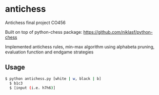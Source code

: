 # antichess
Antichess final project CO456

Built on top of python-chess package:
https://github.com/niklasf/python-chess

Implemented antichess rules, min-max algorithm using alphabeta pruning, evaluation function and endgame strategies

Usage
------------
```bash
$ python antichess.py [white | w, black | b]
  $ b1c3
  $ [input (i.e. h7h6)]
```
  
  


